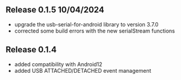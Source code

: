 ## Release 0.1.5  10/04/2024
- upgrade the usb-serial-for-android library to version 3.7.0
- corrected some build errors with the new serialStream functions 

## Release 0.1.4
- added compatibility with Android12
- added USB ATTACHED/DETACHED event management
